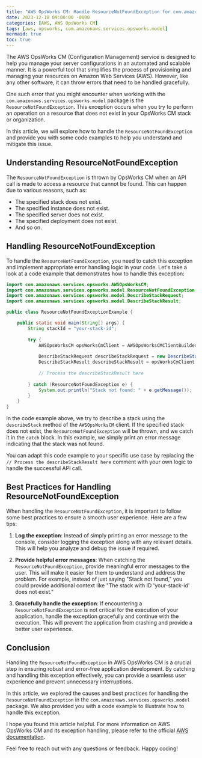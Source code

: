 ```yaml
---
title: "AWS OpsWorks CM: Handle ResourceNotFoundException for com.amazonaws.services.opsworks.model"
date: 2023-12-18 09:00:00 -0000
categories: [AWS, AWS OpsWorks CM]
tags: [aws, opsworks, com.amazonaws.services.opsworks.model]
mermaid: true
toc: true
---
```



The AWS OpsWorks CM (Configuration Management) service is designed to help you manage your server configurations in an automated and scalable manner. It is a powerful tool that simplifies the process of provisioning and managing your resources on Amazon Web Services (AWS). However, like any other software, it can throw errors that need to be handled gracefully.

One such error that you might encounter when working with the `com.amazonaws.services.opsworks.model` package is the `ResourceNotFoundException`. This exception occurs when you try to perform an operation on a resource that does not exist in your OpsWorks CM stack or organization.

In this article, we will explore how to handle the `ResourceNotFoundException` and provide you with some code examples to help you understand and mitigate this issue.

## Understanding ResourceNotFoundException

The `ResourceNotFoundException` is thrown by OpsWorks CM when an API call is made to access a resource that cannot be found. This can happen due to various reasons, such as:

- The specified stack does not exist.
- The specified instance does not exist.
- The specified server does not exist.
- The specified deployment does not exist.
- And so on.

## Handling ResourceNotFoundException

To handle the `ResourceNotFoundException`, you need to catch this exception and implement appropriate error handling logic in your code. Let's take a look at a code example that demonstrates how to handle this exception:

```java
import com.amazonaws.services.opsworks.AWSOpsWorksCM;
import com.amazonaws.services.opsworks.model.ResourceNotFoundException;
import com.amazonaws.services.opsworks.model.DescribeStackRequest;
import com.amazonaws.services.opsworks.model.DescribeStackResult;

public class ResourceNotFoundExceptionExample {

    public static void main(String[] args) {
        String stackId = "your-stack-id";
        
        try {
            AWSOpsWorksCM opsWorksCmClient = AWSOpsWorksCMClientBuilder.defaultClient();
            
            DescribeStackRequest describeStackRequest = new DescribeStackRequest().withStackId(stackId);
            DescribeStackResult describeStackResult = opsWorksCmClient.describeStack(describeStackRequest);
            
            // Process the describeStackResult here
            
        } catch (ResourceNotFoundException e) {
            System.out.println("Stack not found: " + e.getMessage());
        }
    }
}
```

In the code example above, we try to describe a stack using the `describeStack` method of the `AWSOpsWorksCM` client. If the specified stack does not exist, the `ResourceNotFoundException` will be thrown, and we catch it in the `catch` block. In this example, we simply print an error message indicating that the stack was not found.

You can adapt this code example to your specific use case by replacing the `// Process the describeStackResult here` comment with your own logic to handle the successful API call.

## Best Practices for Handling ResourceNotFoundException

When handling the `ResourceNotFoundException`, it is important to follow some best practices to ensure a smooth user experience. Here are a few tips:

1. **Log the exception**: Instead of simply printing an error message to the console, consider logging the exception along with any relevant details. This will help you analyze and debug the issue if required.

2. **Provide helpful error messages**: When catching the `ResourceNotFoundException`, provide meaningful error messages to the user. This will make it easier for them to understand and address the problem. For example, instead of just saying "Stack not found," you could provide additional context like "The stack with ID 'your-stack-id' does not exist."

3. **Gracefully handle the exception**: If encountering a `ResourceNotFoundException` is not critical for the execution of your application, handle the exception gracefully and continue with the execution. This will prevent the application from crashing and provide a better user experience.

## Conclusion

Handling the `ResourceNotFoundException` in AWS OpsWorks CM is a crucial step in ensuring robust and error-free application development. By catching and handling this exception effectively, you can provide a seamless user experience and prevent unnecessary interruptions.

In this article, we explored the causes and best practices for handling the `ResourceNotFoundException` in the `com.amazonaws.services.opsworks.model` package. We also provided you with a code example to illustrate how to handle this exception.

I hope you found this article helpful. For more information on AWS OpsWorks CM and its exception handling, please refer to the official [AWS documentation](https://aws.amazon.com/documentation/opsworks/).

Feel free to reach out with any questions or feedback. Happy coding!
